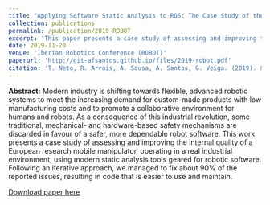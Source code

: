 ```yaml
---
title: "Applying Software Static Analysis to ROS: The Case Study of the FASTEN European Project"
collection: publications
permalink: /publication/2019-ROBOT
excerpt: 'This paper presents a case study of assessing and improving the internal quality of a European research mobile manipulator using HAROS.'
date: 2019-11-20
venue: 'Iberian Robotics Conference (ROBOT)'
paperurl: 'http://git-afsantos.github.io/files/2019-robot.pdf'
citation: 'T. Neto, R. Arrais, A. Sousa, A. Santos, G. Veiga. (2019). &quot;Applying Software Static Analysis to ROS: The Case Study of the FASTEN European Project.&quot; <i>ROBOT 2019</i>. 632-644.'
---
```

**Abstract:**
Modern industry is shifting towards flexible, advanced robotic systems to meet the increasing demand for custom-made products with low manufacturing costs and to promote a collaborative environment for humans and robots. As a consequence of this industrial revolution, some traditional, mechanical- and hardware-based safety mechanisms are discarded in favour of a safer, more dependable robot software. This work presents a case study of assessing and improving the internal quality of a European research mobile manipulator, operating in a real industrial environment, using modern static analysis tools geared for robotic software. Following an iterative approach, we managed to fix about 90% of the reported issues, resulting in code that is easier to use and maintain.

[Download paper here](http://git-afsantos.github.io/files/2019-robot.pdf)
